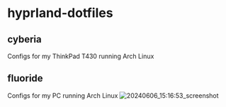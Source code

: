 # hyprland-dotfiles
## cyberia
Configs for my ThinkPad T430 running Arch Linux

## fluoride
Configs for my PC running Arch Linux
![20240606_15:16:53_screenshot](https://github.com/yazoink/hyprland-dotfiles/assets/98802603/a02a7f47-0f38-4ccf-8ee2-aca4e7af4afb)
